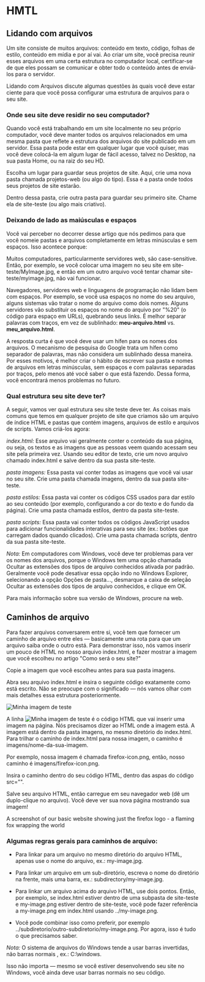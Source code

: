 # HMTL 

## Lidando com arquivos

Um site consiste de muitos arquivos: conteúdo em texto, código, folhas de estilo, conteúdo em mídia e por aí vai. Ao criar um site, você precisa reunir esses arquivos em uma certa estrutura no computador local, certificar-se de que eles possam se comunicar e obter todo o conteúdo antes de enviá-los para o servidor. 

Lidando com Arquivos discute algumas questões às quais você deve estar ciente para que você possa configurar uma estrutura de arquivos para o seu site.

### Onde seu site deve residir no seu computador?

Quando você está trabalhando em um site localmente no seu próprio computador, você deve manter todos os arquivos relacionados em uma mesma pasta que reflete a estrutura dos arquivos do site publicado em um servidor. Essa pasta pode estar em qualquer lugar que você quiser, mas você deve colocá-la em algum lugar de fácil acesso, talvez no Desktop, na sua pasta Home, ou na raiz do seu HD.

Escolha um lugar para guardar seus projetos de site. Aqui, crie uma nova pasta chamada projetos-web (ou algo do tipo). Essa é a pasta onde todos seus projetos de site estarão.

Dentro dessa pasta, crie outra pasta para guardar seu primeiro site. Chame ela de site-teste (ou algo mais criativo).

### Deixando de lado as maiúsculas e espaços

Você vai perceber no decorrer desse artigo que nós pedimos para que você nomeie pastas e arquivos completamente em letras minúsculas e sem espaços. Isso acontece porque:

Muitos computadores, particularmente servidores web, são case-sensitive. Então, por exemplo, se você colocar uma imagem no seu site em site-teste/MyImage.jpg, e então em um outro arquivo você tentar chamar site-teste/myimage.jpg, não vai funcionar.

Navegadores, servidores web e linguagens de programação não lidam bem com espaços. Por exemplo, se você usa espaços no nome do seu arquivo, alguns sistemas vão tratar o nome do arquivo como dois nomes. Alguns servidores vão substituir os espaços no nome do arquivo por "%20" (o código para espaço em URLs), quebrando seus links. É melhor separar palavras com traços, em vez de sublinhado: **meu-arquivo.html** vs. **meu_arquivo.html**.

A resposta curta é que você deve usar um hífen para os nomes dos arquivos. O mecanismo de pesquisa do Google trata um hífen como separador de palavras, mas não considera um sublinhado dessa maneira. Por esses motivos, é melhor criar o hábito de escrever sua pasta e nomes de arquivos em letras minúsculas, sem espaços e com palavras separadas por traços, pelo menos até você saber o que está fazendo. Dessa forma, você encontrará menos problemas no futuro.

### Qual estrutura seu site deve ter?

A seguir, vamos ver qual estrutura seu site teste deve ter. As coisas mais comuns que temos em qualquer projeto de site que criamos são um arquivo de índice HTML e pastas que contém imagens, arquivos de estilo e arquivos de scripts. Vamos criá-los agora:

*index.html:* Esse arquivo vai geralmente conter o conteúdo da sua página, ou seja, os textos e as imagens que as pessoas veem quando acessam seu site pela primeira vez. Usando seu editor de texto, crie um novo arquivo chamado index.html e salve dentro da sua pasta site-teste.

*pasta imagens:* Essa pasta vai conter todas as imagens que você vai usar no seu site. Crie uma pasta chamada imagens, dentro da sua pasta site-teste.

*pasta estilos:* Essa pasta vai conter os códigos CSS usados para dar estilo ao seu conteúdo (por exemplo, configurando a cor do texto e do fundo da página). Crie uma pasta chamada estilos, dentro da pasta site-teste.

*pasta scripts:* Essa pasta vai conter todos os códigos JavaScript usados para adicionar funcionalidades interativas para seu site (ex.: botões que carregam dados quando clicados). Crie uma pasta chamada scripts, dentro da sua pasta site-teste.

*Nota:* Em computadores com Windows, você deve ter problemas para ver os nomes dos arquivos, porque o Windows tem uma opção chamada Ocultar as extensões dos tipos de arquivo conhecidos ativada por padrão. Geralmente você pode desativar essa opção indo no Windows Explorer, selecionando a opção Opções de pasta..., desmarque a caixa de seleção Ocultar as extensões dos tipos de arquivo conhecidos, e clique em OK. 

Para mais informação sobre sua versão de Windows, procure na web.

## Caminhos de arquivo

Para fazer arquivos conversarem entre si, você tem que fornecer um caminho de arquivo entre eles — basicamente uma rota para que um arquivo saiba onde o outro está. Para demonstrar isso, nós vamos inserir um pouco de HTML no nosso arquivo index.html, e fazer mostrar a imagem que você escolheu no artigo "Como será o seu site?"

Copie a imagem que você escolheu antes para sua pasta imagens.

Abra seu arquivo index.html e insira o seguinte código exatamente como está escrito. Não se preocupe com o significado — nós vamos olhar com mais detalhes essa estrutura posteriormente.

<!DOCTYPE html>
<html>
  <head>
    <meta charset="utf-8">
    <title>Minha página de teste</title>
  </head>
  <body>
    <img src="" alt="Minha imagem de teste">
  </body>
</html> 

A linha <img src="" alt="Minha imagem de teste"> é o código HTML que vai inserir uma imagem na página. Nós precisamos dizer ao HTML onde a imagem está. A imagem está dentro da pasta imagens, no mesmo diretório do index.html. Para trilhar o caminho de index.html para nossa imagem, o caminho é imagens/nome-da-sua-imagem.

Por exemplo, nossa imagem é chamada firefox-icon.png, então, nosso caminho é imagens/firefox-icon.png.

Insira o caminho dentro do seu código HTML, dentro das aspas do código src="".

Salve seu arquivo HTML, então carregue em seu navegador web (dê um duplo-clique no arquivo). Você deve ver sua nova página mostrando sua imagem!

A screenshot of our basic website showing just the firefox logo - a flaming fox wrapping the world

### Algumas regras gerais para caminhos de arquivo:

- Para linkar para um arquivo no mesmo diretório do arquivo HTML, apenas use o nome do arquivo, ex.: my-image.jpg.

- Para linkar um arquivo em um sub-diretório, escreva o nome do diretório na frente, mais uma barra, ex.: subdirectory/my-image.jpg.

- Para linkar um arquivo acima do arquivo HTML, use dois pontos. Então, por exemplo, se index.html estiver dentro de uma subpasta de site-teste e my-image.png estiver dentro de site-teste, você pode fazer referência a my-image.png em index.html usando ../my-image.png.

- Você pode combinar isso como preferir, por exemplo ../subdiretorio/outro-subdiretorio/my-image.png.
Por agora, isso é tudo o que precisamos saber.

*Nota:* O sistema de arquivos do Windows tende a usar barras invertidas, não barras normais , ex.: C:\windows.

Isso não importa — mesmo se você estiver desenvolvendo seu site no Windows, você ainda deve usar barras normais no seu código.

